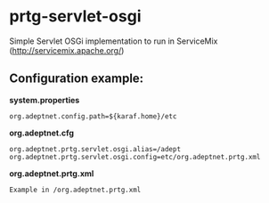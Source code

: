 prtg-servlet-osgi
=================

Simple Servlet OSGi implementation to run in ServiceMix (http://servicemix.apache.org/)


Configuration example:
----------------------

**system.properties**
```
org.adeptnet.config.path=${karaf.home}/etc
```

**org.adeptnet.cfg**
```
org.adeptnet.prtg.servlet.osgi.alias=/adept
org.adeptnet.prtg.servlet.osgi.config=etc/org.adeptnet.prtg.xml
```

**org.adeptnet.prtg.xml**
```
Example in /org.adeptnet.prtg.xml
```
